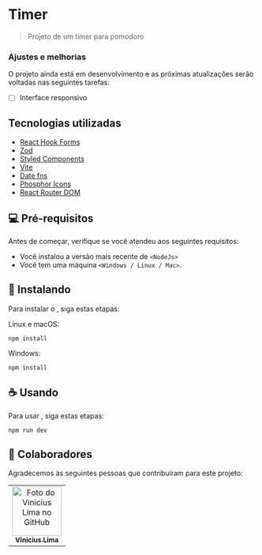 # Timer

<!---<img src="exemplo-image.png" alt="exemplo imagem">--->

> Projeto de um timer para pomodoro

### Ajustes e melhorias

O projeto ainda está em desenvolvimento e as próximas atualizações serão voltadas nas seguintes tarefas:

- [ ] Interface responsivo

## Tecnologias utilizadas

- [React Hook Forms]()
- [Zod]()
- [Styled Components]()
- [Vite]()
- [Date fns]()
- [Phosphor Icons]()
- [React Router DOM]()

## 💻 Pré-requisitos

Antes de começar, verifique se você atendeu aos seguintes requisitos:

<!---Estes são apenas requisitos de exemplo. Adicionar, duplicar ou remover conforme necessário--->

- Você instalou a versão mais recente de `<NodeJs>`
- Você tem uma máquina `<Windows / Linux / Mac>`.

## 🚀 Instalando <Timer>

Para instalar o <Timer>, siga estas etapas:

Linux e macOS:

```
npm install
```

Windows:

```
npm install
```

## ☕ Usando <Timer>

Para usar <Timer>, siga estas etapas:

```
npm run dev
```

## 🤝 Colaboradores

Agradecemos às seguintes pessoas que contribuíram para este projeto:

<table>
  <tr>
    <td align="center">
      <a href="#">
        <img src="http://github.com/venilima.png" width="100px;" alt="Foto do Vinicius Lima no GitHub"/><br>
        <sub>
          <b>Vinicius Lima</b>
        </sub>
      </a>
    </td>
  </tr>
</table>
